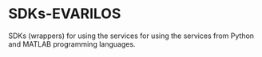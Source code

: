 # SDKs-EVARILOS
SDKs (wrappers) for using the services for using the services from Python and MATLAB programming languages. 
